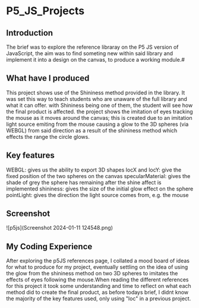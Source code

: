 # P5_JS_Projects

## Introduction
The brief was to explore the reference libraray on the P5 JS version of JavaScript, the aim was to find someting new within said library and implement it into a design on the canvas, to produce a working module.#

## What have I produced
This project shows use of the Shininess method provided in the library. It was set this way to teach students who are unaware of the full library and what it can offer. with Shininess being one of them, the student will see how the final product is affected. the project shows the imitation of eyes tracking the mouse as it moves around the canvas; this is created due to an imitation light source emiting from the mouse causing a glow to the 3D spheres (via WEBGL) from said direction as a result of the shininess method which effects the range the circle glows.

## Key features
WEBGL: gives us the ability to export 3D shapes
locX and locY: give the fixed position of the two spheres on the canvas
specularMaterial: gives the shade of grey the sphere has remaining after the shine affect is implemented
shininess: gives the size of the initial glow effect on the sphere
pointLight: gives the direction the light source comes from, e.g. the mouse

## Screenshot

![p5js](Screenshot 2024-01-11 124548.png)

## My Coding Experience
After exploring the p5JS references page, I collated a mood board of ideas for what to produce for my project, eventually settling on the idea of using the glow from the shininess method on two 3D spheres to imitates the effects of eyes following the mouse.When reading the different references for this project it took some understanding and time to reflect on what each method did to create the final product, as before todays brief, I didnt know the majority of the key features used, only using "loc" in a previous project.
